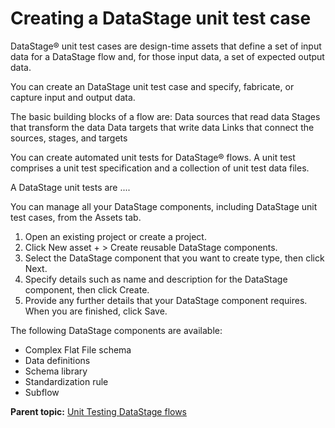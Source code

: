 # Creating a DataStage unit test case

DataStage® unit test cases are design-time assets that define a set of input data for a DataStage flow and, for those input data, a set of expected output data.

You can create an DataStage unit test case and specify, fabricate, or capture input and output data.

The basic building blocks of a flow are:
Data sources that read data
Stages that transform the data
Data targets that write data
Links that connect the sources, stages, and targets


You can create automated unit tests for DataStage® flows.  A unit test comprises a unit test specification and a collection of unit test data files. 

A DataStage unit tests are .... 

You can manage all your DataStage components, including DataStage unit test cases, from the Assets tab.

1. Open an existing project or create a project.
1. Click New asset + > Create reusable DataStage components.
1. Select the DataStage component that you want to create type, then click Next.
1. Specify details such as name and description for the DataStage component, then click Create.
1. Provide any further details that your DataStage component requires. When you are finished, click Save.

The following DataStage components are available:

* Complex Flat File schema
* Data definitions
* Schema library
* Standardization rule
* Subflow

**Parent topic:** [Unit Testing DataStage flows](unit-testing-datastage-flows.md)